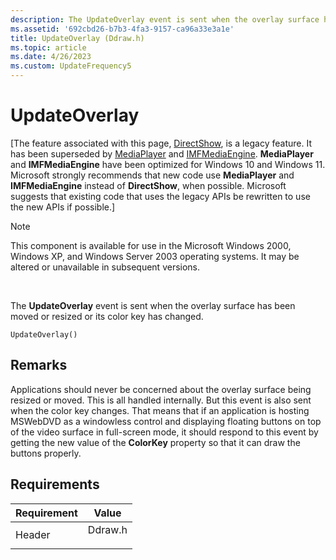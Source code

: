 ```yaml
---
description: The UpdateOverlay event is sent when the overlay surface has been moved or resized or its color key has changed.
ms.assetid: '692cbd26-b7b3-4fa3-9157-ca96a33e3a1e'
title: UpdateOverlay (Ddraw.h)
ms.topic: article
ms.date: 4/26/2023
ms.custom: UpdateFrequency5
---
```


# UpdateOverlay

\[The feature associated with this page, [DirectShow](/windows/win32/directshow/directshow), is a legacy feature. It has been superseded by [MediaPlayer](/uwp/api/Windows.Media.Playback.MediaPlayer) and [IMFMediaEngine](/windows/win32/api/mfmediaengine/nn-mfmediaengine-imfmediaengine). **MediaPlayer** and **IMFMediaEngine** have been optimized for Windows 10 and Windows 11. Microsoft strongly recommends that new code use **MediaPlayer** and **IMFMediaEngine** instead of **DirectShow**, when possible. Microsoft suggests that existing code that uses the legacy APIs be rewritten to use the new APIs if possible.\]

> [!Note]  
> This component is available for use in the Microsoft Windows 2000, Windows XP, and Windows Server 2003 operating systems. It may be altered or unavailable in subsequent versions.

 

The **UpdateOverlay** event is sent when the overlay surface has been moved or resized or its color key has changed.

``` syntax
UpdateOverlay()
```

## Remarks

Applications should never be concerned about the overlay surface being resized or moved. This is all handled internally. But this event is also sent when the color key changes. That means that if an application is hosting MSWebDVD as a windowless control and displaying floating buttons on top of the video surface in full-screen mode, it should respond to this event by getting the new value of the **ColorKey** property so that it can draw the buttons properly.

## Requirements



| Requirement | Value |
|-------------------|------------------------------------------------------------------------------------|
| Header<br/> | <dl> <dt>Ddraw.h</dt> </dl> |



 

 





